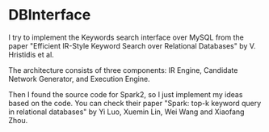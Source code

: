 # DBInterface

I try to implement the Keywords search interface over MySQL
from the paper 
"Efficient IR-Style Keyword Search over Relational 
Databases" by V. Hristidis et al.  

The architecture consists of three components: IR Engine, 
Candidate Network Generator, and Execution Engine. 

Then I found the source code for Spark2, so I just implement my
ideas based on the code. You can check their paper "Spark: top-k keyword query in relational databases" 
by Yi Luo, Xuemin Lin, Wei Wang and Xiaofang Zhou.


